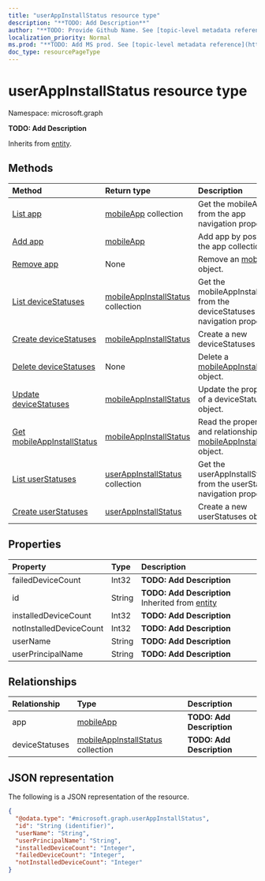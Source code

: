 ```yaml
---
title: "userAppInstallStatus resource type"
description: "**TODO: Add Description**"
author: "**TODO: Provide Github Name. See [topic-level metadata reference](https://msgo.azurewebsites.net/add/document/guidelines/metadata.html#topic-level-metadata)**"
localization_priority: Normal
ms.prod: "**TODO: Add MS prod. See [topic-level metadata reference](https://msgo.azurewebsites.net/add/document/guidelines/metadata.html#topic-level-metadata)**"
doc_type: resourcePageType
---
```


# userAppInstallStatus resource type


Namespace: microsoft.graph

**TODO: Add Description**


Inherits from [entity](../resources/entity.md).

## Methods
|Method|Return type|Description|
|:---|:---|:---|
|[List app](../api/userappinstallstatus-list-app.md)|[mobileApp](../resources/mobileapp.md) collection|Get the mobileApps from the app navigation property.|
|[Add app](../api/userappinstallstatus-post-app.md)|[mobileApp](../resources/mobileapp.md)|Add app by posting to the app collection.|
|[Remove app](../api/userappinstallstatus-delete-app.md)|None|Remove an [mobileApp](../resources/mobileapp.md) object.|
|[List deviceStatuses](../api/userappinstallstatus-list-devicestatuses.md)|[mobileAppInstallStatus](../resources/mobileappinstallstatus.md) collection|Get the mobileAppInstallStatus from the deviceStatuses navigation property.|
|[Create deviceStatuses](../api/userappinstallstatus-post-devicestatuses.md)|[mobileAppInstallStatus](../resources/mobileappinstallstatus.md)|Create a new deviceStatuses object.|
|[Delete deviceStatuses](../api/userappinstallstatus-delete-devicestatuses.md)|None|Delete a [mobileAppInstallStatus](../resources/mobileappinstallstatus.md) object.|
|[Update deviceStatuses](../api/userappinstallstatus-update-devicestatuses.md)|[mobileAppInstallStatus](../resources/mobileappinstallstatus.md)|Update the properties of a deviceStatuses object.|
|[Get mobileAppInstallStatus](../api/mobileappinstallstatus-get.md)|[mobileAppInstallStatus](../resources/mobileappinstallstatus.md)|Read the properties and relationships of a [mobileAppInstallStatus](../resources/mobileappinstallstatus.md) object.|
|[List userStatuses](../api/mobileapp-list-userstatuses.md)|[userAppInstallStatus](../resources/userappinstallstatus.md) collection|Get the userAppInstallStatus from the userStatuses navigation property.|
|[Create userStatuses](../api/mobileapp-post-userstatuses.md)|[userAppInstallStatus](../resources/userappinstallstatus.md)|Create a new userStatuses object.|

## Properties
|Property|Type|Description|
|:---|:---|:---|
|failedDeviceCount|Int32|**TODO: Add Description**|
|id|String|**TODO: Add Description** Inherited from [entity](../resources/entity.md)|
|installedDeviceCount|Int32|**TODO: Add Description**|
|notInstalledDeviceCount|Int32|**TODO: Add Description**|
|userName|String|**TODO: Add Description**|
|userPrincipalName|String|**TODO: Add Description**|

## Relationships
|Relationship|Type|Description|
|:---|:---|:---|
|app|[mobileApp](../resources/mobileapp.md)|**TODO: Add Description**|
|deviceStatuses|[mobileAppInstallStatus](../resources/mobileappinstallstatus.md) collection|**TODO: Add Description**|

## JSON representation
The following is a JSON representation of the resource.
<!-- {
  "blockType": "resource",
  "keyProperty": "id",
  "@odata.type": "microsoft.graph.userAppInstallStatus",
  "baseType": "microsoft.graph.entity",
  "openType": false
}
-->
``` json
{
  "@odata.type": "#microsoft.graph.userAppInstallStatus",
  "id": "String (identifier)",
  "userName": "String",
  "userPrincipalName": "String",
  "installedDeviceCount": "Integer",
  "failedDeviceCount": "Integer",
  "notInstalledDeviceCount": "Integer"
}
```

